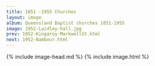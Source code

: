 ```yaml
---
title: 1851 -1955 Churches
layout: image
album: Queensland Baptist churches 1851-1955
image: 1952-Laidley-hall.jpg
prev: 1952-Kingaroy-MarkwellSt.html
next: 1952-Nambour.html
---
```

 {% include image-head.md %}
{% include image.html %}